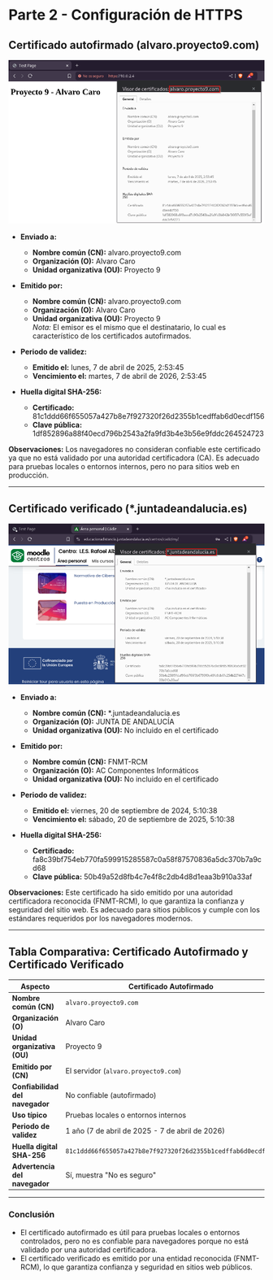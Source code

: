 # Parte 2 - Configuración de HTTPS

## **Certificado autofirmado (alvaro.proyecto9.com)**

![Certificado autofirmado](./img/Parte2-2.png)

- **Enviado a:**
    - **Nombre común (CN):** alvaro.proyecto9.com
    - **Organización (O):** Alvaro Caro
    - **Unidad organizativa (OU):** Proyecto 9

- **Emitido por:**
    - **Nombre común (CN):** alvaro.proyecto9.com
    - **Organización (O):** Alvaro Caro
    - **Unidad organizativa (OU):** Proyecto 9  
    *Nota:* El emisor es el mismo que el destinatario, lo cual es característico de los certificados autofirmados.

- **Periodo de validez:**
    - **Emitido el:** lunes, 7 de abril de 2025, 2:53:45  
    - **Vencimiento el:** martes, 7 de abril de 2026, 2:53:45  

- **Huella digital SHA-256:**
    - **Certificado:** 81c1ddd66f655057a427b8e7f927320f26d2355b1cedffab6d0ecdf156  
    - **Clave pública:** 1df852896a88f40ecd796b2543a2fa9fd3b4e3b56e9fddc264524723  

**Observaciones:**
Los navegadores no consideran confiable este certificado ya que no está validado por una autoridad certificadora (CA). Es adecuado para pruebas locales o entornos internos, pero no para sitios web en producción.

---

## **Certificado verificado (*.juntadeandalucia.es)**

![Certificado verificado](./img/Parte2-3.png)

- **Enviado a:**
    - **Nombre común (CN):** *.juntadeandalucia.es
    - **Organización (O):** JUNTA DE ANDALUCÍA
    - **Unidad organizativa (OU):** No incluido en el certificado

- **Emitido por:**
    - **Nombre común (CN):** FNMT-RCM
    - **Organización (O):** AC Componentes Informáticos
    - **Unidad organizativa (OU):** No incluido en el certificado  

- **Periodo de validez:**
    - **Emitido el:** viernes, 20 de septiembre de 2024, 5:10:38  
    - **Vencimiento el:** sábado, 20 de septiembre de 2025, 5:10:38  

- **Huella digital SHA-256:**
    - **Certificado:** fa8c39bf754eb770fa599915285587c0a58f87570836a5dc370b7a9cd68  
    - **Clave pública:** 50b49a52d8fb4c7e4f8c2db4d8d1eaa3b910a33af  

**Observaciones:**
Este certificado ha sido emitido por una autoridad certificadora reconocida (FNMT-RCM), lo que garantiza la confianza y seguridad del sitio web. Es adecuado para sitios públicos y cumple con los estándares requeridos por los navegadores modernos.

---

## **Tabla Comparativa:** Certificado Autofirmado y Certificado Verificado

| **Aspecto**                  | **Certificado Autofirmado**                               | **Certificado Verificado**                                |
|------------------------------|----------------------------------------------------------|----------------------------------------------------------|
| **Nombre común (CN)**        | `alvaro.proyecto9.com`                                   | `*.juntadeandalucia.es`                                  |
| **Organización (O)**         | Alvaro Caro                                             | JUNTA DE ANDALUCÍA                                       |
| **Unidad organizativa (OU)** | Proyecto 9                                              | No especificado en el certificado                        |
| **Emitido por (CN)**         | El servidor (`alvaro.proyecto9.com`)              | FNMT-RCM                                                |
| **Confiabilidad del navegador** | No confiable (autofirmado)                              | Confiable (emitido por una CA reconocida)                |
| **Uso típico**               | Pruebas locales o entornos internos                     | Sitios web públicos y producción                         |
| **Periodo de validez**       | 1 año (7 de abril de 2025 - 7 de abril de 2026)          | 1 año (20 de septiembre de 2024 - 20 de septiembre de 2025) |
| **Huella digital SHA-256**   | `81c1ddd66f655057a427b8e7f927320f26d2355b1cedffab6d0ecdf156` | `fa8c39bf754eb770fa599915285587c0a58f87570836a5dc370b7a9cd68` |
| **Advertencia del navegador**| Sí, muestra "No es seguro"                              | No, el navegador lo reconoce como seguro                 |

---

### **Conclusión**
- El certificado autofirmado es útil para pruebas locales o entornos controlados, pero no es confiable para navegadores porque no está validado por una autoridad certificadora.
- El certificado verificado es emitido por una entidad reconocida (FNMT-RCM), lo que garantiza confianza y seguridad en sitios web públicos.